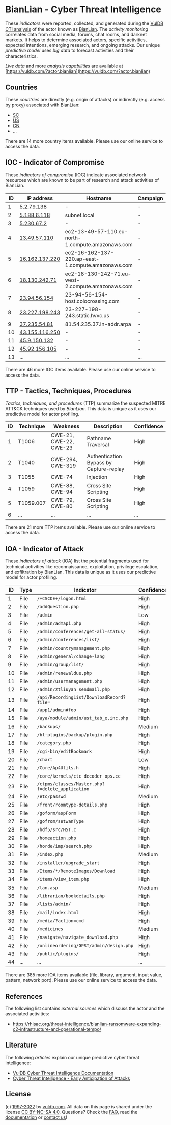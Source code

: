 # BianLian - Cyber Threat Intelligence

These _indicators_ were reported, collected, and generated during the [VulDB CTI analysis](https://vuldb.com/?kb.cti) of the actor known as [BianLian](https://vuldb.com/?actor.bianlian). The _activity monitoring_ correlates data from social media, forums, chat rooms, and darknet markets. It helps to determine associated actors, specific activities, expected intentions, emerging research, and ongoing attacks. Our unique _predictive model_ uses _big data_ to forecast activities and their characteristics.

_Live data_ and more _analysis capabilities_ are available at [https://vuldb.com/?actor.bianlian](https://vuldb.com/?actor.bianlian)

## Countries

These _countries_ are directly (e.g. origin of attacks) or indirectly (e.g. access by proxy) associated with BianLian:

* [SC](https://vuldb.com/?country.sc)
* [US](https://vuldb.com/?country.us)
* [CN](https://vuldb.com/?country.cn)
* ...

There are 14 more country items available. Please use our online service to access the data.

## IOC - Indicator of Compromise

These _indicators of compromise_ (IOC) indicate associated network resources which are known to be part of research and attack activities of BianLian.

ID | IP address | Hostname | Campaign | Confidence
-- | ---------- | -------- | -------- | ----------
1 | [5.2.79.138](https://vuldb.com/?ip.5.2.79.138) | - | - | High
2 | [5.188.6.118](https://vuldb.com/?ip.5.188.6.118) | subnet.local | - | High
3 | [5.230.67.2](https://vuldb.com/?ip.5.230.67.2) | - | - | High
4 | [13.49.57.110](https://vuldb.com/?ip.13.49.57.110) | ec2-13-49-57-110.eu-north-1.compute.amazonaws.com | - | Medium
5 | [16.162.137.220](https://vuldb.com/?ip.16.162.137.220) | ec2-16-162-137-220.ap-east-1.compute.amazonaws.com | - | Medium
6 | [18.130.242.71](https://vuldb.com/?ip.18.130.242.71) | ec2-18-130-242-71.eu-west-2.compute.amazonaws.com | - | Medium
7 | [23.94.56.154](https://vuldb.com/?ip.23.94.56.154) | 23-94-56-154-host.colocrossing.com | - | High
8 | [23.227.198.243](https://vuldb.com/?ip.23.227.198.243) | 23-227-198-243.static.hvvc.us | - | High
9 | [37.235.54.81](https://vuldb.com/?ip.37.235.54.81) | 81.54.235.37.in-addr.arpa | - | High
10 | [43.155.116.250](https://vuldb.com/?ip.43.155.116.250) | - | - | High
11 | [45.9.150.132](https://vuldb.com/?ip.45.9.150.132) | - | - | High
12 | [45.92.156.105](https://vuldb.com/?ip.45.92.156.105) | - | - | High
13 | ... | ... | ... | ...

There are 46 more IOC items available. Please use our online service to access the data.

## TTP - Tactics, Techniques, Procedures

_Tactics, techniques, and procedures_ (TTP) summarize the suspected MITRE ATT&CK techniques used by _BianLian_. This data is unique as it uses our predictive model for actor profiling.

ID | Technique | Weakness | Description | Confidence
-- | --------- | -------- | ----------- | ----------
1 | T1006 | CWE-21, CWE-22, CWE-23 | Pathname Traversal | High
2 | T1040 | CWE-294, CWE-319 | Authentication Bypass by Capture-replay | High
3 | T1055 | CWE-74 | Injection | High
4 | T1059 | CWE-88, CWE-94 | Cross Site Scripting | High
5 | T1059.007 | CWE-79, CWE-80 | Cross Site Scripting | High
6 | ... | ... | ... | ...

There are 21 more TTP items available. Please use our online service to access the data.

## IOA - Indicator of Attack

These _indicators of attack_ (IOA) list the potential fragments used for technical activities like reconnaissance, exploitation, privilege escalation, and exfiltration by BianLian. This data is unique as it uses our predictive model for actor profiling.

ID | Type | Indicator | Confidence
-- | ---- | --------- | ----------
1 | File | `/+CSCOE+/logon.html` | High
2 | File | `/addQuestion.php` | High
3 | File | `/admin` | Low
4 | File | `/admin/admapi.php` | High
5 | File | `/admin/conferences/get-all-status/` | High
6 | File | `/admin/conferences/list/` | High
7 | File | `/admin/countrymanagement.php` | High
8 | File | `/admin/general/change-lang` | High
9 | File | `/admin/group/list/` | High
10 | File | `/admin/renewaldue.php` | High
11 | File | `/admin/usermanagement.php` | High
12 | File | `/admin/ztliuyan_sendmail.php` | High
13 | File | `/api/RecordingList/DownloadRecord?file=` | High
14 | File | `/app1/admin#foo` | High
15 | File | `/aya/module/admin/ust_tab_e.inc.php` | High
16 | File | `/backups/` | Medium
17 | File | `/bl-plugins/backup/plugin.php` | High
18 | File | `/category.php` | High
19 | File | `/cgi-bin/editBookmark` | High
20 | File | `/chart` | Low
21 | File | `/Core/Ap4Utils.h` | High
22 | File | `/core/kernels/ctc_decoder_ops.cc` | High
23 | File | `/ctpms/classes/Master.php?f=delete_application` | High
24 | File | `/etc/passwd` | Medium
25 | File | `/front/roomtype-details.php` | High
26 | File | `/goform/aspForm` | High
27 | File | `/gofrom/setwanType` | High
28 | File | `/hdf5/src/H5T.c` | High
29 | File | `/homeaction.php` | High
30 | File | `/horde/imp/search.php` | High
31 | File | `/index.php` | Medium
32 | File | `/installer/upgrade_start` | High
33 | File | `/Items/*/RemoteImages/Download` | High
34 | File | `/items/view_item.php` | High
35 | File | `/lan.asp` | Medium
36 | File | `/librarian/bookdetails.php` | High
37 | File | `/lists/admin/` | High
38 | File | `/mail/index.html` | High
39 | File | `/media/?action=cmd` | High
40 | File | `/medicines` | Medium
41 | File | `/navigate/navigate_download.php` | High
42 | File | `/onlineordering/GPST/admin/design.php` | High
43 | File | `/public/plugins/` | High
44 | ... | ... | ...

There are 385 more IOA items available (file, library, argument, input value, pattern, network port). Please use our online service to access the data.

## References

The following list contains _external sources_ which discuss the actor and the associated activities:

* https://rhisac.org/threat-intelligence/bianlian-ransomware-expanding-c2-infrastructure-and-operational-tempo/

## Literature

The following _articles_ explain our unique predictive cyber threat intelligence:

* [VulDB Cyber Threat Intelligence Documentation](https://vuldb.com/?kb.cti)
* [Cyber Threat Intelligence - Early Anticipation of Attacks](https://www.scip.ch/en/?labs.20201022)

## License

(c) [1997-2022](https://vuldb.com/?kb.changelog) by [vuldb.com](https://vuldb.com/?kb.about). All data on this page is shared under the license [CC BY-NC-SA 4.0](https://creativecommons.org/licenses/by-nc-sa/4.0/). Questions? Check the [FAQ](https://vuldb.com/?kb.faq), read the [documentation](https://vuldb.com/?kb) or [contact us](https://vuldb.com/?contact)!
